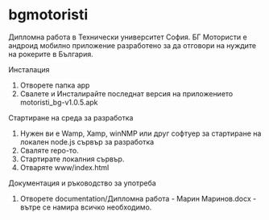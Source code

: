 # bgmotoristi
Дипломна работа в Технически университет София. 
БГ Мотористи е андроид мобилно приложение разработено за да отговори на нуждите на рокерите в България.

Инсталация
1. Отворете папка app
2. Свалете и Инсталирайте последнат версия на приложението motoristi_bg-v1.0.5.apk

Стартиране на среда за разработка
1. Нужен ви е Wamp, Xamp, winNMP или друг софтуер за стартиране на локален node.js сървър за разработка 
2. Сваляте repo-то.
3. Стартирате локалния сървър.
4. Отваряте www/index.html

Документация и ръководство за употреба
1. Отворете documentation/Дипломна работа - Марин Маринов.docx - вътре се намира всичко необходимо.


